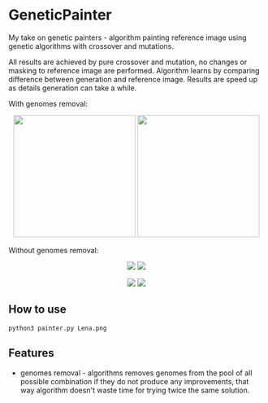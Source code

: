 # GeneticPainter
My take on genetic painters - algorithm painting reference image using genetic algorithms with crossover and mutations.

All results are achieved by pure crossover and mutation, no changes or masking to reference image are performed. Algorithm learns by comparing difference between generation and reference image.
Results are speed up as details generation can take a while.

With genomes removal:
<p align="center">
  <img src=https://user-images.githubusercontent.com/40773550/228096507-9778ba91-0704-440e-8fe7-475d73d87731.png width="240" height="240">
  <img src=https://user-images.githubusercontent.com/40773550/228100220-3f8be211-896a-440f-9829-57247c1e3208.gif width="240" height="240">
</p>

Without genomes removal:
<p align="center">
  <img src=https://user-images.githubusercontent.com/40773550/227058736-05288799-372a-478e-8438-4cf3278cb5fb.jpg>
  <img src=https://user-images.githubusercontent.com/40773550/227059714-6f07d2cd-d3a9-415e-87c9-4f5adc20aed5.gif>
</p>

<p align="center">
  <img src=https://user-images.githubusercontent.com/40773550/227060384-e43f812f-5a57-4e06-ae35-2751db01ecf4.jpg>
  <img src=https://user-images.githubusercontent.com/40773550/227060570-0078867d-45c9-42a3-920d-3fcdc67f8629.gif>
</p>

## How to use

```
python3 painter.py Lena.png
```

## Features
- genomes removal - algorithms removes genomes from the pool of all possible combination if they do not produce any improvements, that way algorithm doesn't waste time for trying twice the same solution.
